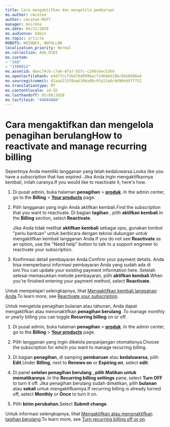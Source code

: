 ```yaml
---
title: Cara mengaktifkan dan mengelola pembaruan
ms.author: cmcatee
author: cmcatee-MSFT
manager: mnirkhe
ms.date: 04/21/2020
ms.audience: Admin
ms.topic: article
ROBOTS: NOINDEX, NOFOLLOW
localization_priority: Normal
ms.collection: Adm_O365
ms.custom:
- "349"
- "1500012"
ms.assetid: 6bec74c6-c7a6-4fa7-b5fc-c246c6ec5269
ms.openlocfilehash: e4877ccf3b476d099bacf24040419bc6bb6900a4
ms.sourcegitcommit: d1aad215f8aa636ba89c93a13a0c9d90e997f752
ms.translationtype: MT
ms.contentlocale: id-ID
ms.lasthandoff: 05/06/2020
ms.locfileid: "44064088"
---
```

# <a name="how-to-reactivate-and-manage-recurring-billing"></a><span data-ttu-id="7d4d2-102">Cara mengaktifkan dan mengelola penagihan berulang</span><span class="sxs-lookup"><span data-stu-id="7d4d2-102">How to reactivate and manage recurring billing</span></span>

<span data-ttu-id="7d4d2-103">Sepertinya Anda memiliki langganan yang telah kedaluwarsa.</span><span class="sxs-lookup"><span data-stu-id="7d4d2-103">Looks like you have a subscription that has expired.</span></span> <span data-ttu-id="7d4d2-104">Jika Anda ingin mengaktifkannya kembali, inilah caranya.</span><span class="sxs-lookup"><span data-stu-id="7d4d2-104">If you would like to reactivate it, here's how.</span></span>
  
1. <span data-ttu-id="7d4d2-105">Di pusat admin, buka halaman **penagihan** \> **[produk](https://go.microsoft.com/fwlink/p/?linkid=842054)** .</span><span class="sxs-lookup"><span data-stu-id="7d4d2-105">In the admin center, go to the **Billing** \> **[Your products](https://go.microsoft.com/fwlink/p/?linkid=842054)** page.</span></span>

2. <span data-ttu-id="7d4d2-106">Pilih langganan yang ingin Anda aktifkan kembali.</span><span class="sxs-lookup"><span data-stu-id="7d4d2-106">Find the subscription that you want to reactivate.</span></span> <span data-ttu-id="7d4d2-107">Di bagian **tagihan** , pilih **aktifkan kembali**.</span><span class="sxs-lookup"><span data-stu-id="7d4d2-107">In the **Billing** section, select  **Reactivate**.</span></span>

    <span data-ttu-id="7d4d2-108">Jika Anda tidak melihat **aktifkan kembali** sebagai opsi, gunakan tombol "perlu bantuan" untuk berbicara dengan teknisi dukungan untuk mengaktifkan kembali langganan Anda.</span><span class="sxs-lookup"><span data-stu-id="7d4d2-108">If you do not see **Reactivate** as an option, use the "Need help" button to talk to a support engineer to reactivate your subscription.</span></span>

3. <span data-ttu-id="7d4d2-109">Konfirmasi detail pembayaran Anda.</span><span class="sxs-lookup"><span data-stu-id="7d4d2-109">Confirm your payment details.</span></span> <span data-ttu-id="7d4d2-110">Anda bisa memperbarui informasi pembayaran Anda yang sudah ada di sini.</span><span class="sxs-lookup"><span data-stu-id="7d4d2-110">You can update your existing payment information here.</span></span> <span data-ttu-id="7d4d2-111">Setelah selesai memasukkan metode pembayaran, pilih **aktifkan kembali**.</span><span class="sxs-lookup"><span data-stu-id="7d4d2-111">When you're finished entering your payment method, select **Reactivate**.</span></span>

<span data-ttu-id="7d4d2-112">Untuk mempelajari selengkapnya, lihat [Mengaktifkan kembali langganan Anda](https://docs.microsoft.com//office365/admin/subscriptions-and-billing/reactivate-your-subscription).</span><span class="sxs-lookup"><span data-stu-id="7d4d2-112">To learn more, see [Reactivate your subscription](https://docs.microsoft.com//office365/admin/subscriptions-and-billing/reactivate-your-subscription).</span></span> 

<span data-ttu-id="7d4d2-113">Untuk mengelola penagihan bulanan atau tahunan, Anda dapat mengaktifkan atau menonaktifkan **penagihan berulang** .</span><span class="sxs-lookup"><span data-stu-id="7d4d2-113">To manage monthly or yearly billing you can toggle **Recurring billing** on or off.</span></span>
  
1. <span data-ttu-id="7d4d2-114">Di pusat admin, buka halaman **penagihan** \> **[produk](https://go.microsoft.com/fwlink/p/?linkid=842054)** .</span><span class="sxs-lookup"><span data-stu-id="7d4d2-114">In the admin center, go to the **Billing** \> **[Your products](https://go.microsoft.com/fwlink/p/?linkid=842054)** page.</span></span>

2. <span data-ttu-id="7d4d2-115">Pilih langganan yang ingin dikelola perpanjangan otomatisnya.</span><span class="sxs-lookup"><span data-stu-id="7d4d2-115">Choose the subscription for which you want to manage recurring billing.</span></span>

3. <span data-ttu-id="7d4d2-116">Di bagian **penagihan**, di samping **pembaruan** atau **kedaluwarsa**, pilih **Edit**.</span><span class="sxs-lookup"><span data-stu-id="7d4d2-116">Under **Billing**, next to **Renews on** or **Expiring on**, select **edit**.</span></span>

4. <span data-ttu-id="7d4d2-117">Di panel **setelan penagihan berulang** **, pilih Matikan untuk mematikannya** .</span><span class="sxs-lookup"><span data-stu-id="7d4d2-117">In the **Recurring billing settings** pane, select **Turn OFF** to turn it off.</span></span> <span data-ttu-id="7d4d2-118">Jika penagihan berulang sudah dimatikan, pilih **bulanan** atau **sekali** untuk mengaktifkannya.</span><span class="sxs-lookup"><span data-stu-id="7d4d2-118">If recurring billing is already turned off, select **Monthly** or **Once** to turn it on.</span></span>

5. <span data-ttu-id="7d4d2-119">Pilih **kirim perubahan**.</span><span class="sxs-lookup"><span data-stu-id="7d4d2-119">Select **Submit change**.</span></span>

<span data-ttu-id="7d4d2-120">Untuk informasi selengkapnya, lihat [Mengaktifkan atau menonaktifkan tagihan berulang](https://docs.microsoft.com/office365/admin/subscriptions-and-billing/renew-your-subscription#turn-recurring-billing-off-or-on).</span><span class="sxs-lookup"><span data-stu-id="7d4d2-120">To learn more, see [Turn recurring billing off or on](https://docs.microsoft.com/office365/admin/subscriptions-and-billing/renew-your-subscription#turn-recurring-billing-off-or-on).</span></span>